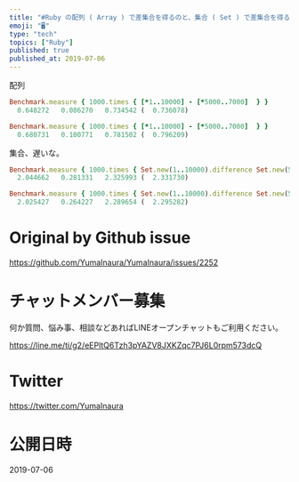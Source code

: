```yaml
---
title: "#Ruby の配列 ( Array ) で差集合を得るのと、集合 ( Set ) で差集合を得るの、どちらが速度が出るのかほんの少しだけ試し"
emoji: "🖥"
type: "tech"
topics: ["Ruby"]
published: true
published_at: 2019-07-06
---
```


配列

```rb
Benchmark.measure { 1000.times { [*1..10000] - [*5000..7000]  } }
  0.648272   0.086270   0.734542 (  0.736078)

Benchmark.measure { 1000.times { [*1..10000] - [*5000..7000]  } }
  0.680731   0.100771   0.781502 (  0.796209)

```

集合、遅いな。


```rb
Benchmark.measure { 1000.times { Set.new(1..10000).difference Set.new(5000..7000)  } }
  2.044662   0.281331   2.325993 (  2.331730)

Benchmark.measure { 1000.times { Set.new(1..10000).difference Set.new(5000..7000)  } }
  2.025427   0.264227   2.289654 (  2.295282)
```



# Original by Github issue

https://github.com/YumaInaura/YumaInaura/issues/2252








<!-- Update From Qiita API -->

# チャットメンバー募集


何か質問、悩み事、相談などあればLINEオープンチャットもご利用ください。

https://line.me/ti/g2/eEPltQ6Tzh3pYAZV8JXKZqc7PJ6L0rpm573dcQ





# Twitter


https://twitter.com/YumaInaura


<!-- Update From Qiita API -->



# 公開日時

2019-07-06
